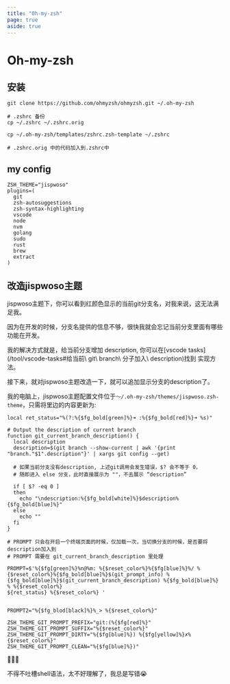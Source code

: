 ```yaml
---
title: "Oh-my-zsh"
page: true
aside: true
---
```


# Oh-my-zsh

## 安装

```shell
git clone https://github.com/ohmyzsh/ohmyzsh.git ~/.oh-my-zsh

# .zshrc 备份
cp ~/.zshrc ~/.zshrc.orig

cp ~/.oh-my-zsh/templates/zshrc.zsh-template ~/.zshrc

# .zshrc.orig 中的代码加入到.zshrc中
```

## my config

```shell
ZSH_THEME="jispwoso"
plugins=(
  git
  zsh-autosuggestions
  zsh-syntax-highlighting
  vscode
  node
  nvm
  golang
  sudo
  rust
  brew
  extract
)
```

## 改造jispwoso主题
jispwoso主题下，你可以看到红颜色显示的当前git分支名，对我来说，这无法满足我。

因为在开发的时候，分支名提供的信息不够，很快我就会忘记当前分支里面有哪些功能在开发。

我的解决方式就是，给当前分支增加 description, 你可以在[vscode tasks](/tool/vscode-tasks#给当前\ git\ branch\ 分子加入\ description)找到
实现方法。

接下来，就对jispwoso主题改造一下，就可以追加显示分支的description了。

我的电脑上，jispwoso主题配置文件位于`～/.oh-my-zsh/themes/jispwoso.zsh-theme`，只需将里边的内容更新为:
```shell
local ret_status="%(?:%{$fg_bold[green]%}➜ :%{$fg_bold[red]%}➜ %s)"

# Output the description of current branch
function git_current_branch_description() {
  local description
  description=$(git branch --show-current | awk '{print "branch."$1".description"}' | xargs git config --get)
  
  # 如果当前分支没有description, 上述git调用会发生错误，$? 会不等于 0，
  # 随即进入 else 分支，此时直接展示为 ""，不去展示 “description”
  
  if [ $? -eq 0 ]
  then
    echo "\ndescription:%{$fg_bold[white]%}$description%{$fg_bold[blue]%}"
  else 
    echo ""
  fi
}

# PROMPT 只会在开启一个终端页面的时候，仅加载一次，当切换分支的时候，是否要将description加入到
# PROMPT 需要在 git_current_branch_description 里处理

PROMPT=$'%{$fg[green]%}%n@%m: %{$reset_color%}%{$fg[blue]%}%/ %{$reset_color%}%{$fg_bold[blue]%}$(git_prompt_info) %{$fg_bold[blue]%}$(git_current_branch_description) %{$fg_bold[blue]%} % %{$reset_color%}
${ret_status} %{$reset_color%} '


PROMPT2="%{$fg_blod[black]%}%_> %{$reset_color%}"

ZSH_THEME_GIT_PROMPT_PREFIX="git:(%{$fg[red]%}"
ZSH_THEME_GIT_PROMPT_SUFFIX="%{$reset_color%}"
ZSH_THEME_GIT_PROMPT_DIRTY="%{$fg[blue]%}) %{$fg[yellow]%}✗%{$reset_color%}"
ZSH_THEME_GIT_PROMPT_CLEAN="%{$fg[blue]%})"
```

🎉🎉🎉

不得不吐槽shell语法，太不好理解了，我总是写错😭

<Giscus />
